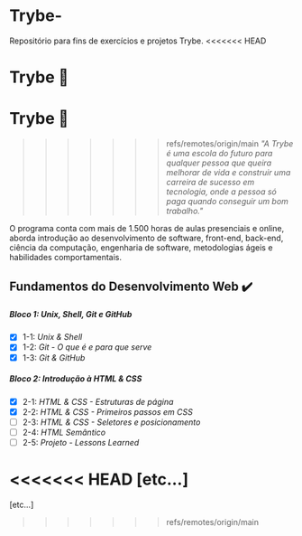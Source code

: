 # Trybe-
Repositório para fins de exercícios e projetos Trybe. 
<<<<<<< HEAD

 Trybe :rocket:
=======
# Trybe :rocket:
>>>>>>> refs/remotes/origin/main
_"A Trybe é uma escola do futuro para qualquer pessoa que queira melhorar de vida e construir uma carreira de sucesso em tecnologia, onde a pessoa só paga quando conseguir um bom trabalho."_

O programa conta com mais de 1.500 horas de aulas presenciais e online, aborda introdução ao desenvolvimento de software, front-end, back-end, ciência da computação, engenharia de software, metodologias ágeis e habilidades comportamentais.

## Fundamentos do Desenvolvimento Web :heavy_check_mark:

##### Bloco 1: Unix, Shell, Git e GitHub

- [x] 1-1: _Unix & Shell_
- [x] 1-2: _Git - O que é e para que serve_
- [x] 1-3: _Git & GitHub_

##### Bloco 2: Introdução à HTML & CSS 

- [x] 2-1: _HTML & CSS - Estruturas de página_
- [x] 2-2: _HTML & CSS - Primeiros passos em CSS_
- [ ] 2-3: _HTML & CSS - Seletores e posicionamento_ 
- [ ] 2-4: _HTML Semântico_ 
- [ ] 2-5: _Projeto - Lessons Learned_ 
 
<<<<<<< HEAD
[etc...]
=======
[etc...]
>>>>>>> refs/remotes/origin/main
